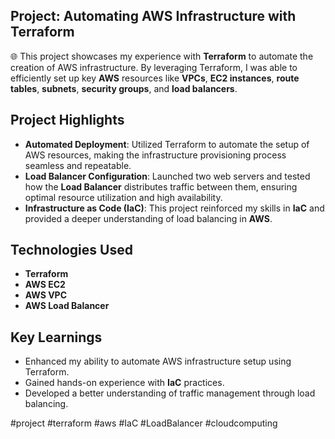 ## Project: Automating AWS Infrastructure with Terraform

🌐 This project showcases my experience with **Terraform** to automate the creation of AWS infrastructure. By leveraging Terraform, I was able to efficiently set up key **AWS** resources like **VPCs**, **EC2 instances**, **route tables**, **subnets**, **security groups**, and **load balancers**.

## Project Highlights

- **Automated Deployment**: Utilized Terraform to automate the setup of AWS resources, making the infrastructure provisioning process seamless and repeatable.
- **Load Balancer Configuration**: Launched two web servers and tested how the **Load Balancer** distributes traffic between them, ensuring optimal resource utilization and high availability.
- **Infrastructure as Code (IaC)**: This project reinforced my skills in **IaC** and provided a deeper understanding of load balancing in **AWS**.

## Technologies Used

- **Terraform**
- **AWS EC2**
- **AWS VPC**
- **AWS Load Balancer**

## Key Learnings

- Enhanced my ability to automate AWS infrastructure setup using Terraform.
- Gained hands-on experience with **IaC** practices.
- Developed a better understanding of traffic management through load balancing.

#project #terraform #aws #IaC #LoadBalancer #cloudcomputing
